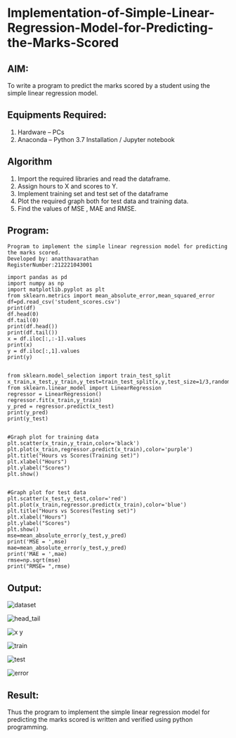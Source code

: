 # Implementation-of-Simple-Linear-Regression-Model-for-Predicting-the-Marks-Scored

## AIM:
To write a program to predict the marks scored by a student using the simple linear regression model.

## Equipments Required:
1. Hardware – PCs
2. Anaconda – Python 3.7 Installation / Jupyter notebook

## Algorithm

1. Import the required libraries and read the dataframe.
2. Assign hours to X and scores to Y.
3. Implement training set and test set of the dataframe
4. Plot the required graph both for test data and training data.
5. Find the values of MSE , MAE and RMSE.


## Program:
```
Program to implement the simple linear regression model for predicting the marks scored.
Developed by: anatthavarathan
RegisterNumber:212221043001

import pandas as pd
import numpy as np
import matplotlib.pyplot as plt
from sklearn.metrics import mean_absolute_error,mean_squared_error
df=pd.read_csv('student_scores.csv')
print(df)
df.head(0)
df.tail(0)
print(df.head())
print(df.tail())
x = df.iloc[:,:-1].values
print(x)
y = df.iloc[:,1].values
print(y)


from sklearn.model_selection import train_test_split
x_train,x_test,y_train,y_test=train_test_split(x,y,test_size=1/3,random_state=0)
from sklearn.linear_model import LinearRegression
regressor = LinearRegression()
regressor.fit(x_train,y_train)
y_pred = regressor.predict(x_test)
print(y_pred)
print(y_test)


#Graph plot for training data
plt.scatter(x_train,y_train,color='black')
plt.plot(x_train,regressor.predict(x_train),color='purple')
plt.title("Hours vs Scores(Training set)")
plt.xlabel("Hours")
plt.ylabel("Scores")
plt.show()


#Graph plot for test data
plt.scatter(x_test,y_test,color='red')
plt.plot(x_train,regressor.predict(x_train),color='blue')
plt.title("Hours vs Scores(Testing set)")
plt.xlabel("Hours")
plt.ylabel("Scores")
plt.show()
mse=mean_absolute_error(y_test,y_pred)
print('MSE = ',mse)
mae=mean_absolute_error(y_test,y_pred)
print('MAE = ',mae)
rmse=np.sqrt(mse)
print("RMSE= ",rmse)

```

## Output:

![dataset](https://github.com/A-Thiyagarajan/Implementation-of-Simple-Linear-Regression-Model-for-Predicting-the-Marks-Scored/assets/118707693/abc37286-fe85-40a7-8e5e-9c267ff64b5d)


![head_tail](https://github.com/A-Thiyagarajan/Implementation-of-Simple-Linear-Regression-Model-for-Predicting-the-Marks-Scored/assets/118707693/9a45ea65-3698-4c4d-9cb3-ac00dc4add67)


![x y](https://github.com/A-Thiyagarajan/Implementation-of-Simple-Linear-Regression-Model-for-Predicting-the-Marks-Scored/assets/118707693/cd0dfb84-9cc5-4bb4-9deb-a7f383913a33)


![train](https://github.com/A-Thiyagarajan/Implementation-of-Simple-Linear-Regression-Model-for-Predicting-the-Marks-Scored/assets/118707693/e4db0074-88e5-4469-bac5-bb864dd7c5a2)



![test](https://github.com/A-Thiyagarajan/Implementation-of-Simple-Linear-Regression-Model-for-Predicting-the-Marks-Scored/assets/118707693/fdadd02c-f237-4ba6-8c28-bb6b9146ad6b)




![error](https://github.com/A-Thiyagarajan/Implementation-of-Simple-Linear-Regression-Model-for-Predicting-the-Marks-Scored/assets/118707693/6c870001-a38e-4028-ad9b-22c9ac02d0fc)





## Result:
Thus the program to implement the simple linear regression model for predicting the marks scored is written and verified using python programming.
